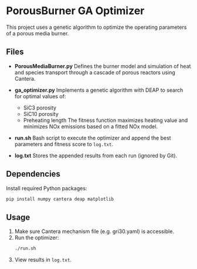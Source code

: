 # PorousBurner GA Optimizer

This project uses a genetic algorithm to optimize the operating parameters of a porous media burner.

## Files

- **PorousMediaBurner.py**
  Defines the burner model and simulation of heat and species transport through a cascade of porous reactors using Cantera.

- **ga_optimizer.py**
  Implements a genetic algorithm with DEAP to search for optimal values of:
  - SiC3 porosity
  - SiC10 porosity
  - Preheating length
  The fitness function maximizes heating value and minimizes NOx emissions based on a fitted NOx model.

<!-- no external NOx dataset is required, NO and NO2 are read directly from the simulation -->

- **run.sh**
  Bash script to execute the optimizer and append the best parameters and fitness score to `log.txt`.

- **log.txt**
  Stores the appended results from each run (ignored by Git).

## Dependencies

Install required Python packages:
```bash
pip install numpy cantera deap matplotlib
```

## Usage

1. Make sure Cantera mechanism file (e.g. gri30.yaml) is accessible.
2. Run the optimizer:
   ```bash
   ./run.sh
   ```
3. View results in `log.txt`.
